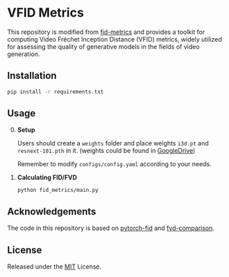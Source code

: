 # VFID Metrics

This repository is modified from [fid-metrics](https://github.com/npurson/fid-metrics) and provides a toolkit for computing Video Fréchet Inception Distance (VFID) metrics, widely utilized for assessing the quality of generative models in the fields of video generation.

## Installation

```bash
pip install -r requirements.txt
```

## Usage


0. **Setup**

    Users should create a `weights` folder and place weights `i3d.pt` and `resnext-101.pth` in it. (weights could be found in [GoogleDrive](https://drive.google.com/drive/folders/1hYfZPkqF8GX9e3KOg28NPOe9CPG-Fyk6?usp=drive_link))
    
    Remember to modify `configs/config.yaml` according to your needs.

1. **Calculating FID/FVD**

    ```shell
    python fid_metrics/main.py
    ```

## Acknowledgements

The code in this repository is based on [pytorch-fid](https://github.com/mseitzer/pytorch-fid) and [fvd-comparison](https://github.com/universome/fvd-comparison).

## License

Released under the [MIT](LICENSE) License.
